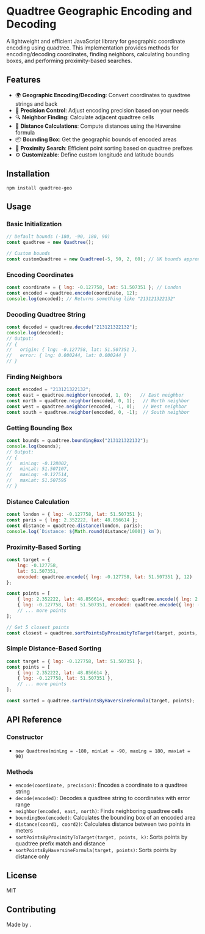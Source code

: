 # Quadtree Geographic Encoding and Decoding

A lightweight and efficient JavaScript library for geographic coordinate encoding using quadtree. This implementation provides methods for encoding/decoding coordinates, finding neighbors, calculating bounding boxes, and performing proximity-based searches.

## Features

- 🌍 **Geographic Encoding/Decoding**: Convert coordinates to quadtree strings and back
- 🎯 **Precision Control**: Adjust encoding precision based on your needs
- 🔍 **Neighbor Finding**: Calculate adjacent quadtree cells
- 📏 **Distance Calculations**: Compute distances using the Haversine formula
- 📦 **Bounding Box**: Get the geographic bounds of encoded areas
- 🔄 **Proximity Search**: Efficient point sorting based on quadtree prefixes
- ⚙️ **Customizable**: Define custom longitude and latitude bounds


## Installation

```
npm install quadtree-geo
```

## Usage

### Basic Initialization

```javascript
// Default bounds (-180, -90, 180, 90)
const quadtree = new Quadtree();

// Custom bounds
const customQuadtree = new Quadtree(-5, 50, 2, 60); // UK bounds approximately
```

### Encoding Coordinates

```javascript
const coordinate = { lng: -0.127758, lat: 51.507351 }; // London
const encoded = quadtree.encode(coordinate, 12);
console.log(encoded); // Returns something like "213121322132"
```

### Decoding Quadtree String

```javascript
const decoded = quadtree.decode("213121322132");
console.log(decoded);
// Output:
// {
//   origin: { lng: -0.127758, lat: 51.507351 },
//   error: { lng: 0.000244, lat: 0.000244 }
// }
```

### Finding Neighbors

```javascript
const encoded = "213121322132";
const east = quadtree.neighbor(encoded, 1, 0);   // East neighbor
const north = quadtree.neighbor(encoded, 0, 1);   // North neighbor
const west = quadtree.neighbor(encoded, -1, 0);   // West neighbor
const south = quadtree.neighbor(encoded, 0, -1);  // South neighbor
```

### Getting Bounding Box

```javascript
const bounds = quadtree.boundingBox("213121322132");
console.log(bounds);
// Output:
// {
//   minLng: -0.128002,
//   minLat: 51.507107,
//   maxLng: -0.127514,
//   maxLat: 51.507595
// }
```

### Distance Calculation

```javascript
const london = { lng: -0.127758, lat: 51.507351 };
const paris = { lng: 2.352222, lat: 48.856614 };
const distance = quadtree.distance(london, paris);
console.log(`Distance: ${Math.round(distance/1000)} km`);
```

### Proximity-Based Sorting

```javascript
const target = {
    lng: -0.127758,
    lat: 51.507351,
    encoded: quadtree.encode({ lng: -0.127758, lat: 51.507351 }, 12)
};

const points = [
    { lng: 2.352222, lat: 48.856614, encoded: quadtree.encode({ lng: 2.352222, lat: 48.856614 }, 12) },
    { lng: -0.127758, lat: 51.507351, encoded: quadtree.encode({ lng: -0.127758, lat: 51.507351 }, 12) },
    // ... more points
];

// Get 5 closest points
const closest = quadtree.sortPointsByProximityToTarget(target, points, 5);
```

### Simple Distance-Based Sorting

```javascript
const target = { lng: -0.127758, lat: 51.507351 };
const points = [
    { lng: 2.352222, lat: 48.856614 },
    { lng: -0.127758, lat: 51.507351 },
    // ... more points
];

const sorted = quadtree.sortPointsByHaversineFormula(target, points);
```

## API Reference

### Constructor
- `new Quadtree(minLng = -180, minLat = -90, maxLng = 180, maxLat = 90)`

### Methods
- `encode(coordinate, precision)`: Encodes a coordinate to a quadtree string
- `decode(encoded)`: Decodes a quadtree string to coordinates with error range
- `neighbor(encoded, east, north)`: Finds neighboring quadtree cells
- `boundingBox(encoded)`: Calculates the bounding box of an encoded area
- `distance(coord1, coord2)`: Calculates distance between two points in meters
- `sortPointsByProximityToTarget(target, points, k)`: Sorts points by quadtree prefix match and distance
- `sortPointsByHaversineFormula(target, points)`: Sorts points by distance only

## License

MIT

## Contributing

Made by .

